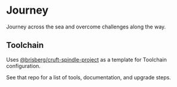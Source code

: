 # Journey

Journey across the sea and overcome challenges along the way.

## Toolchain

Uses [@brisberg/cruft-spindle-project](https://github.com/brisberg/cruft-spindle-project) as a template for Toolchain configuration.

See that repo for a list of tools, documentation, and upgrade steps.
